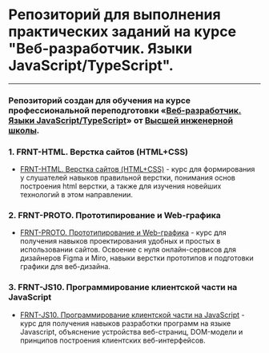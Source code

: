 # Репозиторий для выполнения практических заданий на курсе "Веб-разработчик. Языки JavaScript/TypeScript".

---

### Репозиторий создан для обучения на курсе профессиональной переподготовки «[Веб-разработчик. Языки JavaScript/TypeScript](http://hse.spbstu.ru/Retraining/Programs/Javascript-Developer)» от [Высшей инженерной школы](http://hse.spbstu.ru/).

### 1. FRNT-HTML. Верстка сайтов (HTML+CSS)
*  [FRNT-HTML. Верстка сайтов (HTML+CSS)](http://hse.spbstu.ru/Retraining/Course/FRNT-HTML-Verstka-sajtov-HTMLCSS/2554/) - курс для формирования у слушателей навыков правильной верстки, понимания основ построения html верстки, а также для изучения новейших технологий в этом направлении.

### 2. FRNT-PROTO. Прототипирование и Web-графика
*  [FRNT-PROTO. Прототипирование и Web-графика](http://hse.spbstu.ru/Retraining/Course/FRNT-PROTO-Prototipirovanie-i-Web-grafika/2555/) - курс для получения навыков проектирования удобных и простых в использовании сайтов. Освоение с нуля онлайн-сервисов для дизайнеров Figma и Miro, навыки верстки прототипов и подготовки графики для веб-дизайна.

### 3. FRNT-JS10. Программирование клиентской части на JavaScript
*  [FRNT-JS10. Программирование клиентской части на JavaScript](http://hse.spbstu.ru/Retraining/Course/FRNT-JS10-Programmirovanie-klientskoj-chasti-na-JavaScript/2580/) - курс для получения навыков разработки программ на языке Javascript, объяснение устройства веб-страниц, DOM-модели и принципов построения клиентских веб-интерфейсов.

